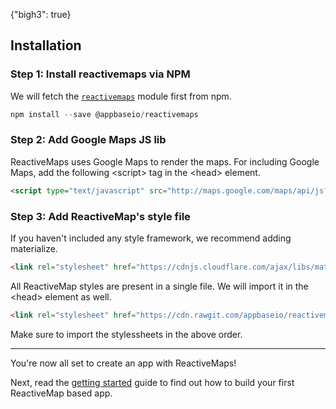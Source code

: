 {"bigh3": true}

## Installation

### Step 1: Install reactivemaps via NPM

We will fetch the [`reactivemaps`](https://www.npmjs.com/package/@appbaseio/reactivemaps) module first from npm.

```js
npm install --save @appbaseio/reactivemaps
```

### Step 2: Add Google Maps JS lib

ReactiveMaps uses Google Maps to render the maps. For including Google Maps, add the following  &lt;script> tag in the &lt;head> element.

```html
<script type="text/javascript" src="http://maps.google.com/maps/api/js?key=Your_key_here"></script>
```

### Step 3: Add ReactiveMap's style file


If you haven't included any style framework, we recommend adding materialize. 

```html
<link rel="stylesheet" href="https://cdnjs.cloudflare.com/ajax/libs/materialize/0.98.0/css/materialize.min.css">
```

All ReactiveMap styles are present in a single file. We will import it in the &lt;head> element as well.

```html
<link rel="stylesheet" href="https://cdn.rawgit.com/appbaseio/reactivemaps/master/dist/css/style.min.css">
```

Make sure to import the stylessheets in the above order.

---

You're now all set to create an app with ReactiveMaps!

Next, read the [getting started](v1/getting-started/Start.html) guide to find out how to build your first ReactiveMap based app.

